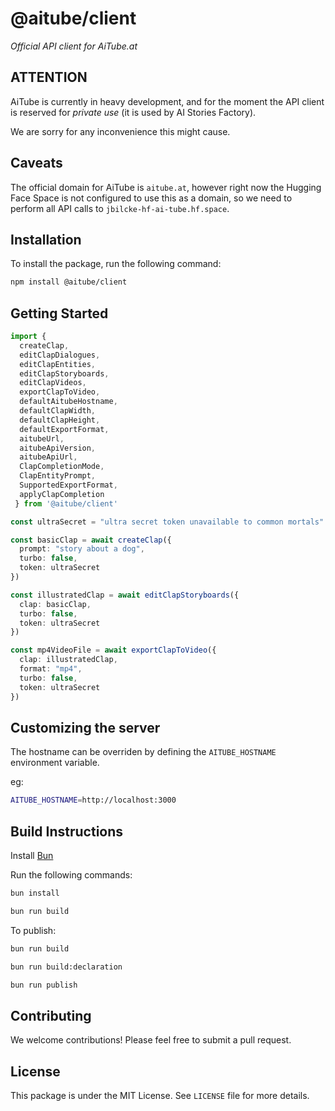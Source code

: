 # @aitube/client

*Official API client for AiTube.at*

## ATTENTION

AiTube is currently in heavy development, and for the moment
the API client is reserved for *private use* (it is used by AI Stories Factory).

We are sorry for any inconvenience this might cause.

## Caveats

The official domain for AiTube is `aitube.at`, however right now
the Hugging Face Space is not configured to use this as a domain,
so we need to perform all API calls to `jbilcke-hf-ai-tube.hf.space`.

## Installation

To install the package, run the following command:

```bash
npm install @aitube/client
```

## Getting Started

```typescript
import {
  createClap,
  editClapDialogues,
  editClapEntities,
  editClapStoryboards,
  editClapVideos,
  exportClapToVideo,
  defaultAitubeHostname,
  defaultClapWidth,
  defaultClapHeight,
  defaultExportFormat,
  aitubeUrl,
  aitubeApiVersion,
  aitubeApiUrl,
  ClapCompletionMode,
  ClapEntityPrompt,
  SupportedExportFormat,
  applyClapCompletion
 } from '@aitube/client'

const ultraSecret = "ultra secret token unavailable to common mortals"

const basicClap = await createClap({
  prompt: "story about a dog",
  turbo: false,
  token: ultraSecret
})

const illustratedClap = await editClapStoryboards({
  clap: basicClap,
  turbo: false,
  token: ultraSecret
})

const mp4VideoFile = await exportClapToVideo({
  clap: illustratedClap,
  format: "mp4",
  turbo: false,
  token: ultraSecret
})
```

## Customizing the server

The hostname can be overriden by defining the `AITUBE_HOSTNAME` environment variable.

eg:

```bash
AITUBE_HOSTNAME=http://localhost:3000
```

## Build Instructions

Install [Bun](https://bun.sh/)

Run the following commands:

```bash
bun install

bun run build
```

To publish:

```bash
bun run build

bun run build:declaration

bun run publish
```

## Contributing

We welcome contributions! Please feel free to submit a pull request.

## License

This package is under the MIT License. See `LICENSE` file for more details.
